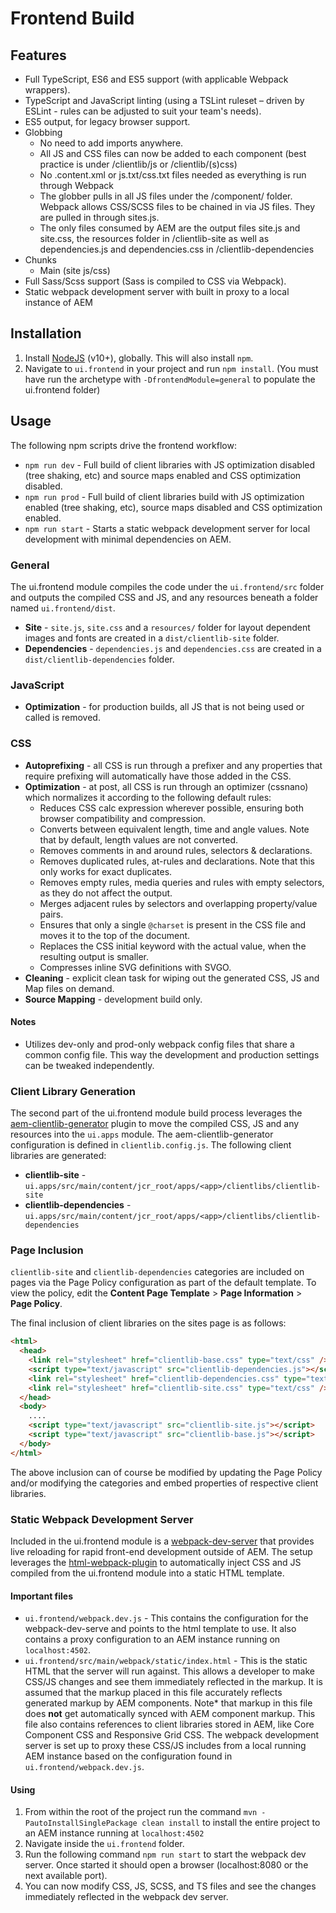 # Frontend Build

## Features

- Full TypeScript, ES6 and ES5 support (with applicable Webpack wrappers).
- TypeScript and JavaScript linting (using a TSLint ruleset – driven by ESLint - rules can be
  adjusted to suit your team's needs).
- ES5 output, for legacy browser support.
- Globbing
  - No need to add imports anywhere.
  - All JS and CSS files can now be added to each component (best practice is under /clientlib/js or
    /clientlib/(s)css)
  - No .content.xml or js.txt/css.txt files needed as everything is run through Webpack
  - The globber pulls in all JS files under the /component/ folder. Webpack allows CSS/SCSS files to
    be chained in via JS files. They are pulled in through sites.js.
  - The only files consumed by AEM are the output files site.js and site.css, the resources folder
    in /clientlib-site as well as dependencies.js and dependencies.css in /clientlib-dependencies
- Chunks
  - Main (site js/css)
- Full Sass/Scss support (Sass is compiled to CSS via Webpack).
- Static webpack development server with built in proxy to a local instance of AEM

## Installation

1. Install [NodeJS](https://nodejs.org/en/download/) (v10+), globally. This will also install `npm`.
2. Navigate to `ui.frontend` in your project and run `npm install`. (You must have run the archetype
   with `-DfrontendModule=general` to populate the ui.frontend folder)

## Usage

The following npm scripts drive the frontend workflow:

- `npm run dev` - Full build of client libraries with JS optimization disabled (tree shaking, etc)
  and source maps enabled and CSS optimization disabled.
- `npm run prod` - Full build of client libraries build with JS optimization enabled (tree shaking,
  etc), source maps disabled and CSS optimization enabled.
- `npm run start` - Starts a static webpack development server for local development with minimal
  dependencies on AEM.

### General

The ui.frontend module compiles the code under the `ui.frontend/src` folder and outputs the compiled
CSS and JS, and any resources beneath a folder named `ui.frontend/dist`.

- **Site** - `site.js`, `site.css` and a `resources/` folder for layout dependent images and fonts
  are created in a `dist/clientlib-site` folder.
- **Dependencies** - `dependencies.js` and `dependencies.css` are created in a
  `dist/clientlib-dependencies` folder.

### JavaScript

- **Optimization** - for production builds, all JS that is not being used or called is removed.

### CSS

- **Autoprefixing** - all CSS is run through a prefixer and any properties that require prefixing
  will automatically have those added in the CSS.
- **Optimization** - at post, all CSS is run through an optimizer (cssnano) which normalizes it
  according to the following default rules:
  - Reduces CSS calc expression wherever possible, ensuring both browser compatibility and
    compression.
  - Converts between equivalent length, time and angle values. Note that by default, length values
    are not converted.
  - Removes comments in and around rules, selectors & declarations.
  - Removes duplicated rules, at-rules and declarations. Note that this only works for exact
    duplicates.
  - Removes empty rules, media queries and rules with empty selectors, as they do not affect the
    output.
  - Merges adjacent rules by selectors and overlapping property/value pairs.
  - Ensures that only a single `@charset` is present in the CSS file and moves it to the top of the
    document.
  - Replaces the CSS initial keyword with the actual value, when the resulting output is smaller.
  - Compresses inline SVG definitions with SVGO.
- **Cleaning** - explicit clean task for wiping out the generated CSS, JS and Map files on demand.
- **Source Mapping** - development build only.

#### Notes

- Utilizes dev-only and prod-only webpack config files that share a common config file. This way the
  development and production settings can be tweaked independently.

### Client Library Generation

The second part of the ui.frontend module build process leverages the
[aem-clientlib-generator](https://www.npmjs.com/package/aem-clientlib-generator) plugin to move the
compiled CSS, JS and any resources into the `ui.apps` module. The aem-clientlib-generator
configuration is defined in `clientlib.config.js`. The following client libraries are generated:

- **clientlib-site** - `ui.apps/src/main/content/jcr_root/apps/<app>/clientlibs/clientlib-site`
- **clientlib-dependencies** -
  `ui.apps/src/main/content/jcr_root/apps/<app>/clientlibs/clientlib-dependencies`

### Page Inclusion

`clientlib-site` and `clientlib-dependencies` categories are included on pages via the Page Policy
configuration as part of the default template. To view the policy, edit the **Content Page
Template** > **Page Information** > **Page Policy**.

The final inclusion of client libraries on the sites page is as follows:

```html
<html>
  <head>
    <link rel="stylesheet" href="clientlib-base.css" type="text/css" />
    <script type="text/javascript" src="clientlib-dependencies.js"></script>
    <link rel="stylesheet" href="clientlib-dependencies.css" type="text/css" />
    <link rel="stylesheet" href="clientlib-site.css" type="text/css" />
  </head>
  <body>
    ....
    <script type="text/javascript" src="clientlib-site.js"></script>
    <script type="text/javascript" src="clientlib-base.js"></script>
  </body>
</html>
```

The above inclusion can of course be modified by updating the Page Policy and/or modifying the
categories and embed properties of respective client libraries.

### Static Webpack Development Server

Included in the ui.frontend module is a
[webpack-dev-server](https://github.com/webpack/webpack-dev-server) that provides live reloading for
rapid front-end development outside of AEM. The setup leverages the
[html-webpack-plugin](https://github.com/jantimon/html-webpack-plugin) to automatically inject CSS
and JS compiled from the ui.frontend module into a static HTML template.

#### Important files

- `ui.frontend/webpack.dev.js` - This contains the configuration for the webpack-dev-serve and
  points to the html template to use. It also contains a proxy configuration to an AEM instance
  running on `localhost:4502`.
- `ui.frontend/src/main/webpack/static/index.html` - This is the static HTML that the server will
  run against. This allows a developer to make CSS/JS changes and see them immediately reflected in
  the markup. It is assumed that the markup placed in this file accurately reflects generated markup
  by AEM components. Note\* that markup in this file does **not** get automatically synced with AEM
  component markup. This file also contains references to client libraries stored in AEM, like Core
  Component CSS and Responsive Grid CSS. The webpack development server is set up to proxy these
  CSS/JS includes from a local running AEM instance based on the configuration found in
  `ui.frontend/webpack.dev.js`.

#### Using

1. From within the root of the project run the command
   `mvn -PautoInstallSinglePackage clean install` to install the entire project to an AEM instance
   running at `localhost:4502`
2. Navigate inside the `ui.frontend` folder.
3. Run the following command `npm run start` to start the webpack dev server. Once started it should
   open a browser (localhost:8080 or the next available port).
4. You can now modify CSS, JS, SCSS, and TS files and see the changes immediately reflected in the
   webpack dev server.
